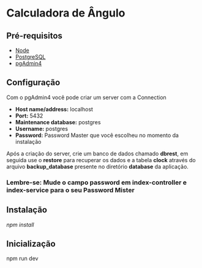 # Calculadora de Ângulo

## Pré-requisitos
  * [Node](https://nodejs.org/en/)
  * [PostgreSQL](https://www.postgresql.org/)
  * [pgAdmin4](https://www.pgadmin.org/download/)
  
## Configuração
Com o pgAdmin4 você pode criar um server com a Connection 
* **Host name/address:** localhost 
* **Port:** 5432 
* **Maintenance database:** postgres 
* **Username:** postgres  
* **Password:** Password Master que você escolheu no momento da instalação  

Após a criação do server, crie um banco de dados chamado **dbrest**, em seguida use o **restore** para recuperar os dados e a tabela **clock** através do arquivo **backup_database** presente no diretório **database** da aplicação.

### Lembre-se: Mude o campo password em index-controller e index-service para o seu Password Mister

## Instalação
*npm install*

## Inicialização 
npm run dev
